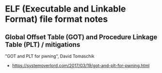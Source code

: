 # ELF (Executable and Linkable Format) file format notes

## Global Offset Table (GOT) and Procedure Linkage Table (PLT) / mitigations

"GOT and PLT for pwning", David Tomaschik
- https://systemoverlord.com/2017/03/19/got-and-plt-for-pwning.html
